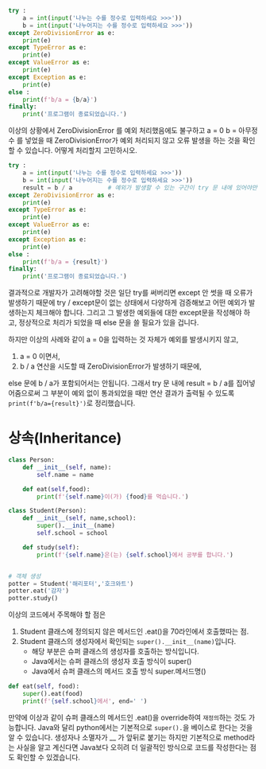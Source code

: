 ```python
try :
    a = int(input('나누는 수를 정수로 입력하세요 >>>'))
    b = int(input('나누어지는 수를 정수로 입력하세요 >>>'))
except ZeroDivisionError as e:
    print(e)
except TypeError as e:
    print(e)
except ValueError as e:
    print(e)
except Exception as e:
    print(e)
else :
    print(f'b/a = {b/a}')
finally:
    print('프로그램이 종료되었습니다.')
```
이상의 상황에서 ZeroDivisionError 를 예외 처리했음에도 불구하고
a = 0
b = 아무정수
를 넣었을 때 ZeroDivisionError가 예외 처리되지 않고 오류 발생을 하는 것을 확인할 수 있습니다. 어떻게 처리할지 고민하시오.
```python
try :
    a = int(input('나누는 수를 정수로 입력하세요 >>>'))
    b = int(input('나누어지는 수를 정수로 입력하세요 >>>'))
    result = b / a          # 예외가 발생할 수 있는 구간이 try 문 내에 있어야만 합니다.
except ZeroDivisionError as e:
    print(e)
except TypeError as e:
    print(e)
except ValueError as e:
    print(e)
except Exception as e:
    print(e)
else :
    print(f'b/a = {result}')
finally:
    print('프로그램이 종료되었습니다.')
```
결과적으로 개발자가 고려해야할 것은 일단 try를 써버리면 except 안 썻을 때 오류가 발생하기 때문에 try / except문이 없는 상태에서 다양하게 검증해보고 어떤 예외가 발생하는지 체크해야 합니다.
그리고 그 발생한 예외들에 대한 except문을 작성해야 하고, 정상적으로 처리가 되었을 때 else 문을 쓸 필요가 있을 겁니다.

하지만 이상의 사례와 같이 a = 0을 입력하는 것 자체가 예외를 발생시키지 않고,
1. a = 0 이면서,
2. b / a 연산을 시도할 때 ZeroDivisionError가 발생하기 때문에,

else 문에 b / a가 포함되어서는 안됩니다.
그래서 try 문 내에 result = b / a를 집어넣어줌으로써 그 부분이 예외 없이 통과되었을 때만 연산 결과가 출력될 수 있도록 `print(f'b/a={result}')`로 정리했습니다.

# 상속(Inheritance)
```python
class Person:
    def __init__(self, name):
        self.name = name

    def eat(self,food):
        print(f'{self.name}이(가) {food}를 먹습니다.')

class Student(Person):
    def __init__(self, name,school):
        super().__init__(name)
        self.school = school

    def study(self):
        print(f'{self.name}은(는) {self.school}에서 공부를 합니다.')


# 객체 생성
potter = Student('해리포터','호크와트')
potter.eat('감자')
potter.study()
```
이상의 코드에서 주목해야 할 점은 
1. Student 클래스에 정의되지 않은 메서드인 .eat()을 70라인에서 호출했따는 점.
2. Student 클래스의 생성자에서 확인되는 `super().__init__(name)`입니다.
    - 해당 부분은 슈퍼 클래스의 생성자를 호출하는 방식입니다.
    - Java에서는 슈퍼 클래스의 생성자 호출 방식이 super()
    - Java에서 슈퍼 클래스의 메서드 호출 방식 super.메서드명()
```python
def eat(self, food):
    super().eat(food)
    print(f'{self.school}에서', end=' ')
```
만약에 이상과 같이 슈퍼 클래스의 메서드인 .eat()을 override하여 `재정의`하는 것도 가능합니다.
Java와 달리 python에서는 기본적으로 `super().`을 베이스로 한다는 것을 알 수 있습니다.
생성자나 소멸자가 __ 가 앞뒤로 붙기는 하지만 기본적으로 method라는 사실을 알고 계신다면 Java보다 오히려 더 일괄적인 방식으로 코드를 작성한다는 점도 확인할 수 있겠습니다.